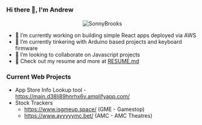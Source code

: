### Hi there 👋, I'm Andrew


 <p align="center">&nbsp;<img align="center" src="https://github-readme-stats.vercel.app/api?username=SonnyBrooks&theme=algolia&show_icons=true" alt="SonnyBrooks"/></p>

- 🔭 I’m currently working on building simple React apps deployed via AWS
- 🌱 I’m currently tinkering with Arduino based projects and keyboard firmware
- 👯 I’m looking to collaborate on Javascript projects
- 👀 Check out my resume and more at [RESUME.md](https://github.com/SonnyBrooks/RESUME.md)

### Current Web Projects
* App Store Info Lookup tool - https://main.d38li89hnrhx6v.amplifyapp.com/
* Stock Trackers
  * https://www.isgmeup.space/ (GME - Gamestop)
  * https://www.ayyyyymc.bet/ (AMC - AMC Theatres)
